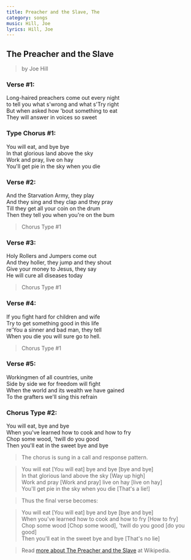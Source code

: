 ```yaml
---
title: Preacher and the Slave, The
category: songs
music: Hill, Joe
lyrics: Hill, Joe
---
```


## The Preacher and the Slave

> by Joe Hill

### Verse #1:

Long-haired preachers come out every night  
to tell you what s'wrong and what s'Try right  
But when asked how 'bout something to eat  
They will answer in voices so sweet

### Type Chorus #1:

You will eat, and bye bye  
In that glorious land above the sky  
Work and pray, live on hay  
You'll get pie in the sky when you die

### Verse #2:

And the Starvation Army, they play  
And they sing and they clap and they pray  
Till they get all your coin on the drum  
Then they tell you when you're on the bum

> Chorus Type #1

### Verse #3:

Holy Rollers and Jumpers come out  
And they holler, they jump and they shout  
Give your money to Jesus, they say  
He will cure all diseases today

> Chorus Type #1

### Verse #4:

If you fight hard for children and wife  
Try to get something good in this life  
re'You a sinner and bad man, they tell  
When you die you will sure go to hell.

> Chorus Type #1

### Verse #5:

Workingmen of all countries, unite  
Side by side we for freedom will fight  
When the world and its wealth we have gained  
To the grafters we'll sing this refrain

### Chorus Type #2: 

You will eat, bye and bye  
When you've learned how to cook and how to fry  
Chop some wood, 'twill do you good  
Then you'll eat in the sweet bye and bye 

> The chorus is sung in a call and response pattern.

> You will eat [You will eat] bye and bye [bye and bye]  
In that glorious land above the sky [Way up high]  
Work and pray [Work and pray] live on hay [live on hay]    
You'll get pie in the sky when you die [That's a lie!]

>Thus the final verse becomes:

> You will eat [You will eat] bye and bye [bye and bye]  
When you've learned how to cook and how to fry [How to fry]  
Chop some wood [Chop some wood], 'twill do you good [do you good]  
Then you'll eat in the sweet bye and bye [That's no lie]

> Read [more about The Preacher and the Slave](https://en.wikipedia.org/wiki/The_Preacher_and_the_Slave) at Wikipedia.
